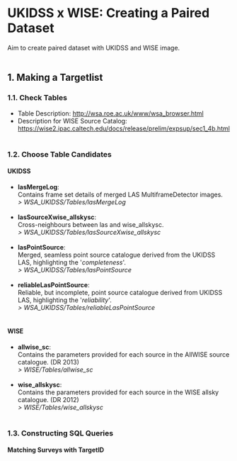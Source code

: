 # UKIDSS x WISE: Creating a Paired Dataset  
Aim to create paired dataset with UKIDSS and WISE image. 
<br/><br/>
## 1. Making a Targetlist

### 1.1. Check Tables
* Table Description: <http://wsa.roe.ac.uk/www/wsa_browser.html>
* Description for WISE Source Catalog: <https://wise2.ipac.caltech.edu/docs/release/prelim/expsup/sec1_4b.html>
<br/><br/>

### 1.2. Choose Table Candidates

#### UKIDSS<br/>
* **lasMergeLog**: <br/>
  Contains frame set details of merged LAS MultiframeDetector images. <br/>
  *> WSA_UKIDSS/Tables/lasMergeLog*<br/><br/>
* **lasSourceXwise_allskysc**: <br/>
  Cross-neighbours between las and wise_allskysc.<br/>
  *> WSA_UKIDSS/Tables/lasSourceXwise_allskysc*<br/><br/>
* **lasPointSource**: <br/>
  Merged, seamless point source catalogue derived from the UKIDSS LAS, highlighting the '*completeness*'. <br/>
  *> WSA_UKIDSS/Tables/lasPointSource*<br/><br/>
* **reliableLasPointSource**:<br/>
  Reliable, but incomplete, point source catalogue derived from UKIDSS LAS, highlighting the '*reliability*'. <br/>
  *> WSA_UKIDSS/Tables/reliableLasPointSource*<br/><br/>
#### WISE<br/>
* **allwise_sc**: <br/>
  Contains the parameters provided for each source in the AllWISE source catalogue. (DR 2013)<br/>
  *> WISE/Tables/allwise_sc* <br/><br/>
* **wise_allskysc**: <br/>
  Contains the parameters provided for each source in the WISE allsky catalogue. (DR 2012)<br/>
  *> WISE/Tables/wise_allskysc* <br/><br/>

### 1.3. Constructing SQL Queries

#### Matching Surveys with TargetID

